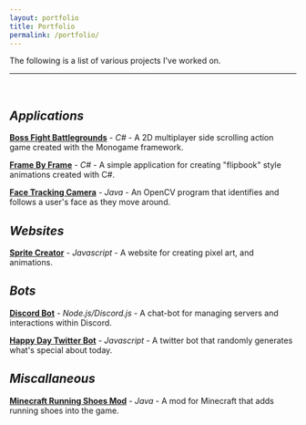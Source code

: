 ```yaml
---
layout: portfolio
title: Portfolio
permalink: /portfolio/
---
```


The following is a list of various projects I've worked on.

---
 &nbsp;

## ***Applications***
**[Boss Fight Battlegrounds](BossFightBattlegrounds)** - *C#* - A 2D multiplayer side scrolling action game created with the Monogame framework.

**[Frame By Frame](FrameByFrame)** - *C#* - A simple application for creating "flipbook" style animations created with C#.

**[Face Tracking Camera](FacialTrackingCamera)** - *Java* - An OpenCV program that identifies and follows a user's face as they move around.

## ***Websites***
**[Sprite Creator](SpriteCreator)** - *Javascript* - A website for creating pixel art, and animations.

## ***Bots***
**[Discord Bot](DiscordBot)** - *Node.js/Discord.js* - A chat-bot for managing servers and interactions within Discord.

**[Happy Day Twitter Bot](TwitterBot)** - *Javascript* - A twitter bot that randomly generates what's special about today.

## ***Miscallaneous***
**[Minecraft Running Shoes Mod](RunningShoesMod)** - *Java* - A mod for Minecraft that adds running shoes into the game.



